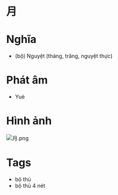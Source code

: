# 月

# Nghĩa
* (bộ) Nguyệt (tháng, trăng, nguyệt thực)

# Phát âm
* Yuè

# Hình ảnh
![月.png](../img/月.png)

# Tags
* bộ thủ
* bộ thủ 4 nét

<script>window.HANZI_FIELD='月';</script>

